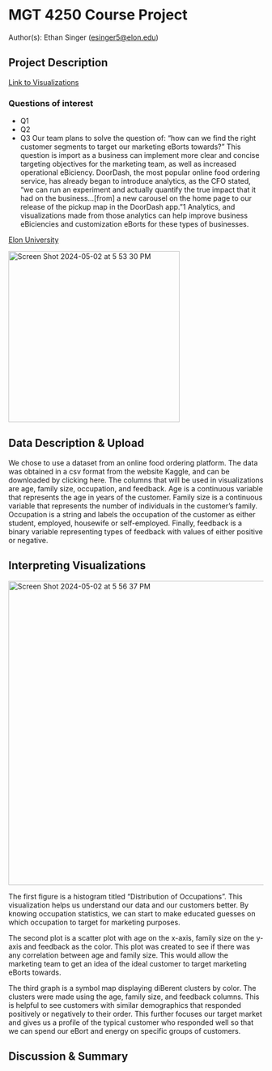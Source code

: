 # MGT 4250 Course Project
Author(s): Ethan Singer (esinger5@elon.edu)

## Project Description
[Link to Visualizations](https://public.tableau.com/views/test_17146888696110/Sheet1?:language=en-US&:sid=&:display_count=n&:origin=viz_share_link)
### Questions of interest
- Q1
- Q2
- Q3
Our team plans to solve the question of: “how can we find the right customer
segments to target our marketing eBorts towards?” This question is import as a business
can implement more clear and concise targeting objectives for the marketing team, as well
as increased operational eBiciency. DoorDash, the most popular online food ordering
service, has already began to introduce analytics, as the CFO stated, “we can run an
experiment and actually quantify the true impact that it had on the business…[from] a new
carousel on the home page to our release of the pickup map in the DoorDash app.”1
Analytics, and visualizations made from those analytics can help improve business
eBiciencies and customization eBorts for these types of businesses.


[Elon University](https://www.elon.edu)

<img width="338" alt="Screen Shot 2024-05-02 at 5 53 30 PM" src="https://github.com/singere20/mgt4250spring2024/assets/55157734/ec8f0e64-4681-4141-86b6-a56701a0956e">

## Data Description & Upload
We chose to use a dataset from an online food ordering platform. The data was
obtained in a csv format from the website Kaggle, and can be downloaded by clicking here.
The columns that will be used in visualizations are age, family size, occupation, and
feedback. Age is a continuous variable that represents the age in years of the customer.
Family size is a continuous variable that represents the number of individuals in the
customer’s family. Occupation is a string and labels the occupation of the customer as
either student, employed, housewife or self-employed. Finally, feedback is a binary
variable representing types of feedback with values of either positive or negative.

## Interpreting Visualizations
<img width="601" alt="Screen Shot 2024-05-02 at 5 56 37 PM" src="https://github.com/singere20/mgt4250spring2024/assets/55157734/d2f188e9-0c82-4ae1-8d60-a083db113841">

The first figure is a histogram titled “Distribution of Occupations”. This visualization
helps us understand our data and our customers better. By knowing occupation statistics,
we can start to make educated guesses on which occupation to target for marketing
purposes.

The second plot is a scatter plot with age on the x-axis, family size on the y-axis and
feedback as the color. This plot was created to see if there was any correlation between
age and family size. This would allow the marketing team to get an idea of the ideal
customer to target marketing eBorts towards.

The third graph is a symbol map displaying diBerent clusters by color. The clusters
were made using the age, family size, and feedback columns. This is helpful to see
customers with similar demographics that responded positively or negatively to their order.
This further focuses our target market and gives us a profile of the typical customer who
responded well so that we can spend our eBort and energy on specific groups of
customers.

## Discussion & Summary

